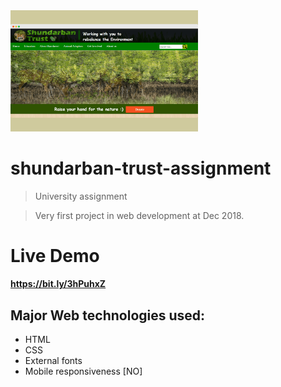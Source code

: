 <img src="./images/shundarban-trust-assignment.png" title="shundarban-trust-assignment" alt="shundarban-trust-assignment" width="300px">

# shundarban-trust-assignment
> University assignment 

> Very first project in web development at Dec 2018. 

# Live Demo
#### https://bit.ly/3hPuhxZ

## Major Web technologies used:
* HTML
* CSS
* External fonts
* Mobile responsiveness [NO]


